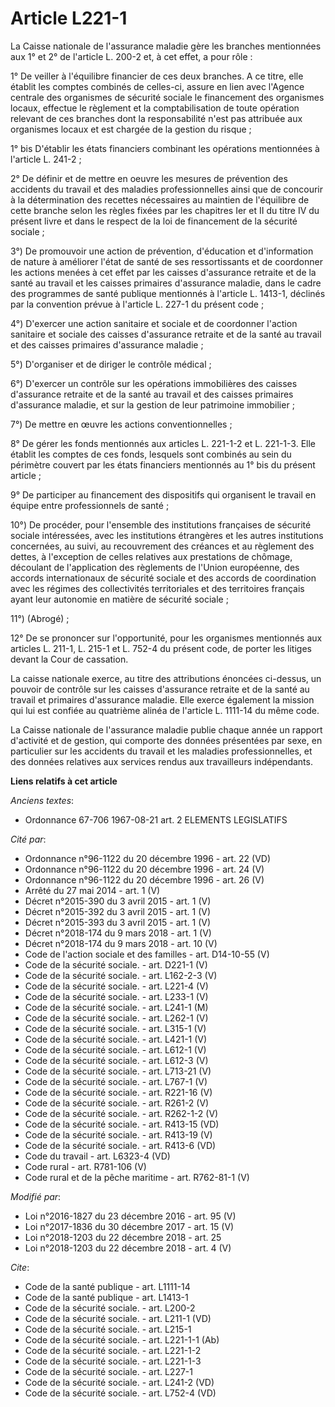 # Article L221-1

La Caisse nationale de l'assurance maladie gère les branches mentionnées aux 1° et 2° de l'article L. 200-2 et, à cet effet,
a pour rôle :

1° De veiller à l'équilibre financier de ces deux branches. A ce titre, elle établit les comptes combinés de celles-ci,
assure en lien avec l'Agence centrale des organismes de sécurité sociale le financement des organismes locaux, effectue le
règlement et la comptabilisation de toute opération relevant de ces branches dont la responsabilité n'est pas attribuée aux
organismes locaux et est chargée de la gestion du risque ;

1° bis D'établir les états financiers combinant les opérations mentionnées à l'article L. 241-2 ;

2° De définir et de mettre en oeuvre les mesures de prévention des accidents du travail et des maladies professionnelles
ainsi que de concourir à la détermination des recettes nécessaires au maintien de l'équilibre de cette branche selon les
règles fixées par les chapitres Ier et II du titre IV du présent livre et dans le respect de la loi de financement de la
sécurité sociale ;

3°) De promouvoir une action de prévention, d'éducation et d'information de nature à améliorer l'état de santé de ses
ressortissants et de coordonner les actions menées à cet effet par les caisses d'assurance retraite et de la santé au travail
et les caisses primaires d'assurance maladie, dans le cadre des programmes de santé publique mentionnés à l'article L.
1413-1, déclinés par la convention prévue à l'article L. 227-1 du présent code ;

4°) D'exercer une action sanitaire et sociale et de coordonner l'action sanitaire et sociale des caisses d'assurance retraite
et de la santé au travail et des caisses primaires d'assurance maladie ;

5°) D'organiser et de diriger le contrôle médical ;

6°) D'exercer un contrôle sur les opérations immobilières des caisses d'assurance retraite et de la santé au travail et des
caisses primaires d'assurance maladie, et sur la gestion de leur patrimoine immobilier ;

7°) De mettre en œuvre les actions conventionnelles ;

8° De gérer les fonds mentionnés aux articles L. 221-1-2 et L. 221-1-3. Elle établit les comptes de ces fonds, lesquels sont
combinés au sein du périmètre couvert par les états financiers mentionnés au 1° bis du présent article ;

9° De participer au financement des dispositifs qui organisent le travail en équipe entre professionnels de santé ;

10°) De procéder, pour l'ensemble des institutions françaises de sécurité sociale intéressées, avec les institutions
étrangères et les autres institutions concernées, au suivi, au recouvrement des créances et au règlement des dettes, à
l'exception de celles relatives aux prestations de chômage, découlant de l'application des règlements de l'Union européenne,
des accords internationaux de sécurité sociale et des accords de coordination avec les régimes des collectivités
territoriales et des territoires français ayant leur autonomie en matière de sécurité sociale ;

11°) (Abrogé) ;

12° De se prononcer sur l'opportunité, pour les organismes mentionnés aux articles L. 211-1, L. 215-1 et L. 752-4 du présent
code, de porter les litiges devant la Cour de cassation.

La caisse nationale exerce, au titre des attributions énoncées ci-dessus, un pouvoir de contrôle sur les caisses d'assurance
retraite et de la santé au travail et primaires d'assurance maladie. Elle exerce également la mission qui lui est confiée au
quatrième alinéa de l'article L. 1111-14 du même code.

La Caisse nationale de l'assurance maladie publie chaque année un rapport d'activité et de gestion, qui comporte des données
présentées par sexe, en particulier sur les accidents du travail et les maladies professionnelles, et des données relatives
aux services rendus aux travailleurs indépendants.

**Liens relatifs à cet article**

_Anciens textes_:

  - Ordonnance 67-706 1967-08-21 art. 2 ELEMENTS LEGISLATIFS

_Cité par_:

  - Ordonnance n°96-1122 du 20 décembre 1996 - art. 22 (VD)
  - Ordonnance n°96-1122 du 20 décembre 1996 - art. 24 (V)
  - Ordonnance n°96-1122 du 20 décembre 1996 - art. 26 (V)
  - Arrêté du 27 mai 2014 - art. 1 (V)
  - Décret n°2015-390 du 3 avril 2015 - art. 1 (V)
  - Décret n°2015-392 du 3 avril 2015 - art. 1 (V)
  - Décret n°2015-393 du 3 avril 2015 - art. 1 (V)
  - Décret n°2018-174 du 9 mars 2018 - art. 1 (V)
  - Décret n°2018-174 du 9 mars 2018 - art. 10 (V)
  - Code de l'action sociale et des familles - art. D14-10-55 (V)
  - Code de la sécurité sociale. - art. D221-1 (V)
  - Code de la sécurité sociale. - art. L162-2-3 (V)
  - Code de la sécurité sociale. - art. L221-4 (V)
  - Code de la sécurité sociale. - art. L233-1 (V)
  - Code de la sécurité sociale. - art. L241-1 (M)
  - Code de la sécurité sociale. - art. L262-1 (V)
  - Code de la sécurité sociale. - art. L315-1 (V)
  - Code de la sécurité sociale. - art. L421-1 (V)
  - Code de la sécurité sociale. - art. L612-1 (V)
  - Code de la sécurité sociale. - art. L612-3 (V)
  - Code de la sécurité sociale. - art. L713-21 (V)
  - Code de la sécurité sociale. - art. L767-1 (V)
  - Code de la sécurité sociale. - art. R221-16 (V)
  - Code de la sécurité sociale. - art. R261-2 (V)
  - Code de la sécurité sociale. - art. R262-1-2 (V)
  - Code de la sécurité sociale. - art. R413-15 (VD)
  - Code de la sécurité sociale. - art. R413-19 (V)
  - Code de la sécurité sociale. - art. R413-6 (VD)
  - Code du travail - art. L6323-4 (VD)
  - Code rural - art. R781-106 (V)
  - Code rural et de la pêche maritime - art. R762-81-1 (V)

_Modifié par_:

  - Loi n°2016-1827 du 23 décembre 2016 - art. 95 (V)
  - Loi n°2017-1836 du 30 décembre 2017 - art. 15 (V)
  - Loi n°2018-1203 du 22 décembre 2018 - art. 25
  - Loi n°2018-1203 du 22 décembre 2018 - art. 4 (V)

_Cite_:

  - Code de la santé publique - art. L1111-14
  - Code de la santé publique - art. L1413-1
  - Code de la sécurité sociale. - art. L200-2
  - Code de la sécurité sociale. - art. L211-1 (VD)
  - Code de la sécurité sociale. - art. L215-1
  - Code de la sécurité sociale. - art. L221-1-1 (Ab)
  - Code de la sécurité sociale. - art. L221-1-2
  - Code de la sécurité sociale. - art. L221-1-3
  - Code de la sécurité sociale. - art. L227-1
  - Code de la sécurité sociale. - art. L241-2 (VD)
  - Code de la sécurité sociale. - art. L752-4 (VD)
